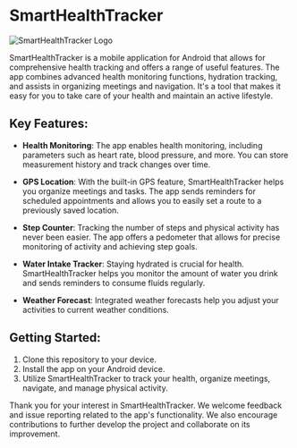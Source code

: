 # SmartHealthTracker

![SmartHealthTracker Logo](link_do_logo.png)

SmartHealthTracker is a mobile application for Android that allows for comprehensive health tracking and offers a range of useful features. The app combines advanced health monitoring functions, hydration tracking, and assists in organizing meetings and navigation. It's a tool that makes it easy for you to take care of your health and maintain an active lifestyle.

## Key Features:

- **Health Monitoring**: The app enables health monitoring, including parameters such as heart rate, blood pressure, and more. You can store measurement history and track changes over time.

- **GPS Location**: With the built-in GPS feature, SmartHealthTracker helps you organize meetings and tasks. The app sends reminders for scheduled appointments and allows you to easily set a route to a previously saved location.

- **Step Counter**: Tracking the number of steps and physical activity has never been easier. The app offers a pedometer that allows for precise monitoring of activity and achieving step goals.

- **Water Intake Tracker**: Staying hydrated is crucial for health. SmartHealthTracker helps you monitor the amount of water you drink and sends reminders to consume fluids regularly.

- **Weather Forecast**: Integrated weather forecasts help you adjust your activities to current weather conditions.

## Getting Started:

1. Clone this repository to your device.
2. Install the app on your Android device.
3. Utilize SmartHealthTracker to track your health, organize meetings, navigate, and manage physical activity.

Thank you for your interest in SmartHealthTracker. We welcome feedback and issue reporting related to the app's functionality. We also encourage contributions to further develop the project and collaborate on its improvement.

